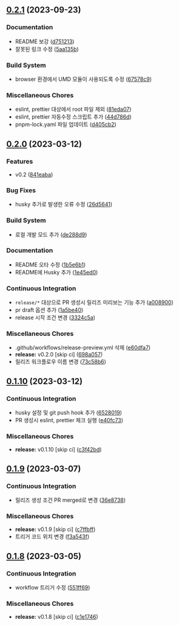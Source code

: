 ## [0.2.1](https://github.com/divlook/ts-library-starter/compare/v0.2.0...v0.2.1) (2023-09-23)


### Documentation

* README 보강 ([d751213](https://github.com/divlook/ts-library-starter/commit/d7512135530bfb3b059dd19566c539c66923cb29))
* 잘못된 링크 수정 ([5aa135b](https://github.com/divlook/ts-library-starter/commit/5aa135b5956da592ee44f1e1d0eaac7785f8591a))


### Build System

* browser 환경에서 UMD 모듈이 사용되도록 수정 ([67578c9](https://github.com/divlook/ts-library-starter/commit/67578c98b055eef4e2bd340b94db19110ea88fe9))


### Miscellaneous Chores

* eslint, prettier 대상에서 root 파일 제외 ([81eda07](https://github.com/divlook/ts-library-starter/commit/81eda078fb828f6094eb5cd9ed9d803b8676ea7a))
* eslint, prettier 자동수정 스크립트 추가 ([44d786d](https://github.com/divlook/ts-library-starter/commit/44d786daaa9cf48e5916cfc626815f7f5bb67084))
* pnpm-lock.yaml 파일 업데이트 ([d405cb2](https://github.com/divlook/ts-library-starter/commit/d405cb2ea9995fe0a5fe5b4f014c69ee0ed9f330))

## [0.2.0](https://github.com/divlook/ts-library-starter/compare/v0.1.10...v0.2.0) (2023-03-12)


### Features

* v0.2 ([841eaba](https://github.com/divlook/ts-library-starter/commit/841eabaaeb52ebe5d98990adff8391767d7fda5b))


### Bug Fixes

* husky 추가로 발생한 오류 수정 ([26d5641](https://github.com/divlook/ts-library-starter/commit/26d5641ed2e403fec4dbe8eff0a488d9dd64611a))


### Build System

* 로컬 개발 모드 추가 ([de288d9](https://github.com/divlook/ts-library-starter/commit/de288d958b9506237a255ebb535732d2c7accb10))


### Documentation

* README 오타 수정 ([1b5e6b1](https://github.com/divlook/ts-library-starter/commit/1b5e6b17a52794cfdc8333f3ea7469819d5f2e41))
* README에 Husky 추가 ([1e45ed0](https://github.com/divlook/ts-library-starter/commit/1e45ed01c138703e02e6139f104bcbbaf3cd62e2))


### Continuous Integration

* `release/*` 대상으로 PR 생성시 릴리즈 미리보는 기능 추가 ([a008900](https://github.com/divlook/ts-library-starter/commit/a008900b2c32d0b89b05405080086fe41ba53858))
* pr draft 옵션 추가 ([1a5be40](https://github.com/divlook/ts-library-starter/commit/1a5be406f6fe564ce8fc6ea628284f388379df2f))
* release 시작 조건 변경 ([3324c5a](https://github.com/divlook/ts-library-starter/commit/3324c5a1102385857da5c2979617331ce991a9e7))


### Miscellaneous Chores

* .github/workflows/release-preview.yml 삭제 ([e60dfa7](https://github.com/divlook/ts-library-starter/commit/e60dfa710d17355f5049a4779b39a065f392ecd9))
* **release:** v0.2.0 [skip ci] ([698a057](https://github.com/divlook/ts-library-starter/commit/698a057c3cda3923880b6ea0e7d2a65d22bc3b36))
* 릴리즈 워크플로우 이름 변경 ([73c58b6](https://github.com/divlook/ts-library-starter/commit/73c58b68b4bf75c700aaa71d9506a66be051ae82))

## [0.1.10](https://github.com/divlook/ts-library-starter/compare/v0.1.9...v0.1.10) (2023-03-12)


### Continuous Integration

* husky 설정 및 git push hook 추가 ([6528019](https://github.com/divlook/ts-library-starter/commit/652801974dcc9b1487585ad5abd9c424c4db5236))
* PR 생성시 eslint, prettier 체크 실행 ([e40fc73](https://github.com/divlook/ts-library-starter/commit/e40fc73779ec8096d21bb12025d68d8d7c8a9738))


### Miscellaneous Chores

* **release:** v0.1.10 [skip ci] ([c3f42bd](https://github.com/divlook/ts-library-starter/commit/c3f42bd27280fe7602a8c608de2e820a51e79dff))

## [0.1.9](https://github.com/divlook/ts-library-starter/compare/v0.1.8...v0.1.9) (2023-03-07)


### Continuous Integration

* 릴리즈 생성 조건 PR merged로 변경 ([36e8738](https://github.com/divlook/ts-library-starter/commit/36e8738e919078c8cf9647e462aca551d454463b))


### Miscellaneous Chores

* **release:** v0.1.9 [skip ci] ([c7ffbff](https://github.com/divlook/ts-library-starter/commit/c7ffbffcc78017d6b7652875053755ffbf6c287d))
* 트리거 코드 위치 변경 ([f3a543f](https://github.com/divlook/ts-library-starter/commit/f3a543fe333bde4bb5b6a223029b9b35c264c88f))

## [0.1.8](https://github.com/divlook/ts-library-starter/compare/v0.1.7...v0.1.8) (2023-03-05)


### Continuous Integration

* workflow 트리거 수정 ([551ff69](https://github.com/divlook/ts-library-starter/commit/551ff69c4a07257b91eda96a16ae7a5ea758b6fd))


### Miscellaneous Chores

* **release:** v0.1.8 [skip ci] ([c1e1746](https://github.com/divlook/ts-library-starter/commit/c1e1746b268ccfcfbf6816b385fae0da3e5cdc87))

